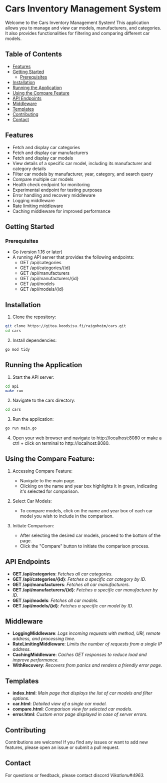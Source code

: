 # Cars Inventory Management System

Welcome to the Cars Inventory Management System! This application allows you to manage and view car models, manufacturers, and categories. It also provides functionalities for filtering and comparing different car models.

## Table of Contents

- [Features](#features)
- [Getting Started](#getting-started)
  - [Prerequisites](#prerequisites)
- [Installation](#installation)
- [Running the Application](#running-the-application)
- [Using the Compare Feature](#using-the-compare-feature)
- [API Endpoints](#api-endpoints)
- [Middleware](#middleware)
- [Templates](#templates)
- [Contributing](#contributing)
- [Contact](#contact)

## Features

- Fetch and display car categories
- Fetch and display car manufacturers
- Fetch and display car models
- View details of a specific car model, including its manufacturer and category details
- Filter car models by manufacturer, year, category, and search query
- Compare multiple car models
- Health check endpoint for monitoring
- Experimental endpoint for testing purposes
- Error handling and recovery middleware
- Logging middleware
- Rate limiting middleware
- Caching middleware for improved performance

## Getting Started

### Prerequisites

- Go (version 1.16 or later)
- A running API server that provides the following endpoints:
  - GET /api/categories
  - GET /api/categories/{id}
  - GET /api/manufacturers
  - GET /api/manufacturers/{id}
  - GET /api/models
  - GET /api/models/{id}

## Installation

1. Clone the repository:

```bash
git clone https://gitea.koodsisu.fi/raigohoim/cars.git
cd cars
```

2. Install dependencies:

```bash
go mod tidy
```

## Running the Application

1. Start the API server:

```bash
cd api
make run
```

2. Navigate to the cars directory:

```bash
cd cars
```

3. Run the application:

```bash
go run main.go
```

4. Open your web browser and navigate to http://localhost:8080 or make a ctrl + click on terminal to http://localhost:8080.

## Using the Compare Feature:

1. Accessing Compare Feature:

   - Navigate to the main page.
   - Clicking on the name and year box highlights it in green, indicating it's selected for comparison.

2. Select Car Models:

   - To compare models, click on the name and year box of each car model you wish to include in the comparison.

3. Initiate Comparison:

   - After selecting the desired car models, proceed to the bottom of the page.
   - Click the "Compare" button to initiate the comparison process.

## API Endpoints

- **GET /api/categories**: _Fetches all car categories._
- **GET /api/categories/{id}**: _Fetches a specific car category by ID._
- **GET /api/manufacturers**: _Fetches all car manufacturers._
- **GET /api/manufacturers/{id}**: _Fetches a specific car manufacturer by ID._
- **GET /api/models**: _Fetches all car models._
- **GET /api/models/{id}**: _Fetches a specific car model by ID._

## Middleware

- **LoggingMiddleware**: _Logs incoming requests with method, URI, remote address, and processing time._
- **RateLimitingMiddleware**: _Limits the number of requests from a single IP address._
- **CachingMiddleware**: _Caches GET responses to reduce load and improve performance._
- **WithRecovery**: _Recovers from panics and renders a friendly error page._

## Templates

- **index.html**: _Main page that displays the list of car models and filter options._
- **car.html**: _Detailed view of a single car model._
- **compare.html**: _Comparison view for selected car models._
- **error.html**: _Custom error page displayed in case of server errors._

## Contributing

Contributions are welcome! If you find any issues or want to add new features, please open an issue or submit a pull request.

## Contact

For questions or feedback, please contact discord _Vikationu#4963._
